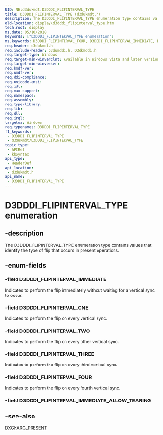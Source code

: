 ```yaml
---
UID: NE:d3dukmdt.D3DDDI_FLIPINTERVAL_TYPE
title: D3DDDI_FLIPINTERVAL_TYPE (d3dukmdt.h)
description: The D3DDDI_FLIPINTERVAL_TYPE enumeration type contains values that identify the type of flip that occurs in present operations.
old-location: display\d3dddi_flipinterval_type.htm
tech.root: display
ms.date: 05/10/2018
keywords: ["D3DDDI_FLIPINTERVAL_TYPE enumeration"]
ms.keywords: D3DDDI_FLIPINTERVAL_FOUR, D3DDDI_FLIPINTERVAL_IMMEDIATE, D3DDDI_FLIPINTERVAL_ONE, D3DDDI_FLIPINTERVAL_THREE, D3DDDI_FLIPINTERVAL_TWO, D3DDDI_FLIPINTERVAL_TYPE, D3DDDI_FLIPINTERVAL_TYPE enumeration [Display Devices], D3D_other_Structs_389c16ef-e25c-498e-994f-324efb96052c.xml, d3dukmdt/D3DDDI_FLIPINTERVAL_FOUR, d3dukmdt/D3DDDI_FLIPINTERVAL_IMMEDIATE, d3dukmdt/D3DDDI_FLIPINTERVAL_ONE, d3dukmdt/D3DDDI_FLIPINTERVAL_THREE, d3dukmdt/D3DDDI_FLIPINTERVAL_TWO, d3dukmdt/D3DDDI_FLIPINTERVAL_TYPE, display.d3dddi_flipinterval_type
req.header: d3dukmdt.h
req.include-header: D3dumddi.h, D3dkmddi.h
req.target-type: Windows
req.target-min-winverclnt: Available in Windows Vista and later versions of the Windows operating systems.
req.target-min-winversvr: 
req.kmdf-ver: 
req.umdf-ver: 
req.ddi-compliance: 
req.unicode-ansi: 
req.idl: 
req.max-support: 
req.namespace: 
req.assembly: 
req.type-library: 
req.lib: 
req.dll: 
req.irql: 
targetos: Windows
req.typenames: D3DDDI_FLIPINTERVAL_TYPE
f1_keywords:
 - D3DDDI_FLIPINTERVAL_TYPE
 - d3dukmdt/D3DDDI_FLIPINTERVAL_TYPE
topic_type:
 - APIRef
 - kbSyntax
api_type:
 - HeaderDef
api_location:
 - d3dukmdt.h
api_name:
 - D3DDDI_FLIPINTERVAL_TYPE
---
```


# D3DDDI_FLIPINTERVAL_TYPE enumeration


## -description

The D3DDDI_FLIPINTERVAL_TYPE enumeration type contains values that identify the type of flip that occurs in present operations.

## -enum-fields

### -field D3DDDI_FLIPINTERVAL_IMMEDIATE

Indicates to perform the flip immediately without waiting for a vertical sync to occur.

### -field D3DDDI_FLIPINTERVAL_ONE

Indicates to perform the flip on every vertical sync.

### -field D3DDDI_FLIPINTERVAL_TWO

Indicates to perform the flip on every other vertical sync.

### -field D3DDDI_FLIPINTERVAL_THREE

Indicates to perform the flip on every third vertical sync.

### -field D3DDDI_FLIPINTERVAL_FOUR

Indicates to perform the flip on every fourth vertical sync.

### -field D3DDDI_FLIPINTERVAL_IMMEDIATE_ALLOW_TEARING

## -see-also

<a href="/windows-hardware/drivers/ddi/d3dkmddi/ns-d3dkmddi-_dxgkarg_present">DXGKARG_PRESENT</a>
